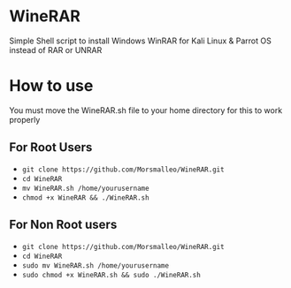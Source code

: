 # WineRAR
Simple Shell script to install Windows WinRAR for Kali Linux & Parrot OS instead of RAR or UNRAR

# How to use
You must move the WineRAR.sh file to your home directory for this to work properly
## For Root Users
- `git clone https://github.com/Morsmalleo/WineRAR.git`
- `cd WineRAR`
- `mv WineRAR.sh /home/yourusername`
- `chmod +x WineRAR && ./WineRAR.sh`

## For Non Root users
- `git clone https://github.com/Morsmalleo/WineRAR.git`
- `cd WineRAR`
- `sudo mv WineRAR.sh /home/yourusername`
- `sudo chmod +x WineRAR.sh && sudo ./WineRAR.sh`

